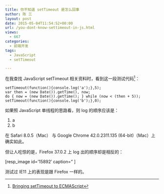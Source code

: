 ```yaml
---
title: 你不知道 setTimeout 是怎么回事
author: 陈 三
layout: post
date: 2015-05-04T11:54:52+00:00
url: /you-dont-know-settimeout-in-js.html
views:
  - 667
categories:
  - 前端开发
tags:
  - JavaScript
  - setTimeout

---
```

在我查找 JavaScript setTimeout 相关资料时，看到这一段测试代码[^15831.1]：

    setTimeout(function(){console.log('a');},5);
    var then = (new Date()).getTime(), now;
    do { now = (new Date()).getTime(); } while (now < (then + 5));
    setTimeout(function(){console.log('b');},0);
    

如果照 JavaScript 单线程的思路看，则 log 的顺序应该是：

  1. a
  2. b

在 Safari 8.0.5（Mac） 与 Google Chrome 42.0.2311.135 (64-bit)（Mac）上确实如此。

但让人吃惊的是，Firefox 37.0.2 上 log 出的顺序却是相反的：

[resp_image id=&#8217;15892&#8242; caption=&#8221; ]

测试过 IE11 上的表现是跟 Firefox 一样的。

[^15831.1]:    
    [Bringing setTimeout to ECMAScript][1]

 [1]: https://mail.mozilla.org/pipermail/es-discuss/2011-March/013276.html
